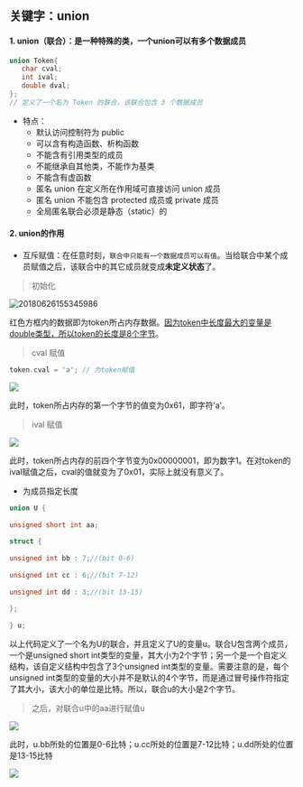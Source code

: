 ## 关键字：union

#### 1. union（联合）：是一种特殊的类，一个union可以有多个数据成员

```c++
union Token{
   char cval;
   int ival;
   double dval;
};
// 定义了一个名为 Token 的联合，该联合包含 3 个数据成员
```

- 特点：
  - 默认访问控制符为 public
  - 可以含有构造函数、析构函数
  - 不能含有引用类型的成员
  - 不能继承自其他类，不能作为基类
  - 不能含有虚函数
  - 匿名 union 在定义所在作用域可直接访问 union 成员
  - 匿名 union 不能包含 protected 成员或 private 成员
  - 全局匿名联合必须是静态（static）的

#### 2. union的作用

- 互斥赋值：在任意时刻，`联合中只能有一个数据成员可以有值`。当给联合中某个成员赋值之后，该联合中的其它成员就变成**未定义状态**了。

> 初始化

![20180626155345986](/Users/admin/Documents/ywm_info/C++/C-/基础/images/20180626155345986.png)

红色方框内的数据即为token所占内存数据。<u>因为token中长度最大的变量是double类型，所以token的长度是8个字节</u>。



> cval 赋值

```c++
token.cval = 'a'; // 为token赋值
```

![](/Users/admin/Documents/ywm_info/C++/C-/基础/images/cval.png)

此时，token所占内存的第一个字节的值变为0x61，即字符’a’。



> ival 赋值

![](/Users/admin/Documents/ywm_info/C++/C-/基础/images/ival.png)

此时，token所占内存的前四个字节变为0x00000001，即为数字1。在对token的ival赋值之后，cval的值就变为了0x01，实际上就没有意义了。



- 为成员指定长度

```c++
union U {
 
unsigned short int aa;
 
struct {
 
unsigned int bb : 7;//(bit 0-6)
 
unsigned int cc : 6;//(bit 7-12)
 
unsigned int dd : 3;//(bit 13-15)
 
};
 
} u;
```

以上代码定义了一个名为U的联合，并且定义了U的变量u。联合U包含两个成员，一个是unsigned short int类型的变量，其大小为2个字节；另一个是一个自定义结构，该自定义结构中包含了3个unsigned int类型的变量。需要注意的是，每个unsigned int类型的变量的大小并不是默认的4个字节，而是通过冒号操作符指定了其大小，该大小的单位是比特。所以，联合u的大小是2个字节。

> 之后，对联合u中的aa进行赋值u

![](/Users/admin/Documents/ywm_info/C++/C-/基础/images/u.png)

此时，u.bb所处的位置是0-6比特；u.cc所处的位置是7-12比特；u.dd所处的位置是13-15比特

![](/Users/admin/Documents/ywm_info/C++/C-/基础/images/bbddcc.png)